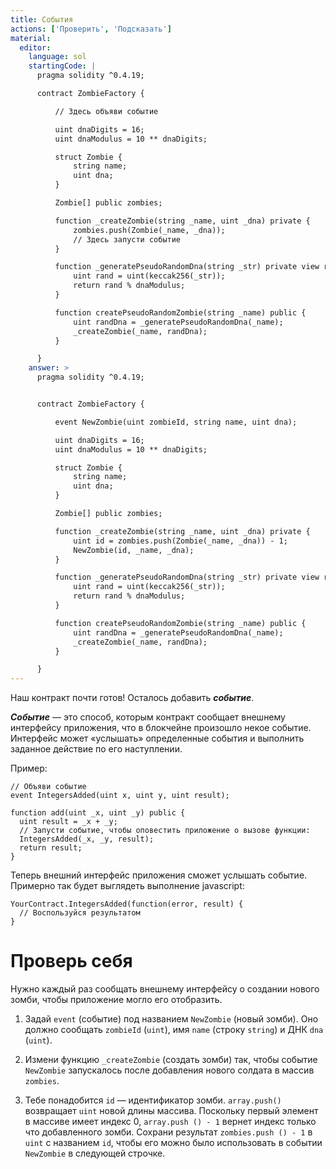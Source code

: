 ```yaml
---
title: События
actions: ['Проверить', 'Подсказать']
material:
  editor:
    language: sol
    startingCode: |
      pragma solidity ^0.4.19;

      contract ZombieFactory {

          // Здесь объяви событие

          uint dnaDigits = 16;
          uint dnaModulus = 10 ** dnaDigits;

          struct Zombie {
              string name;
              uint dna;
          }

          Zombie[] public zombies;

          function _createZombie(string _name, uint _dna) private {
              zombies.push(Zombie(_name, _dna));
              // Здесь запусти событие
          } 

          function _generatePseudoRandomDna(string _str) private view returns (uint) {
              uint rand = uint(keccak256(_str));
              return rand % dnaModulus;
          }

          function createPseudoRandomZombie(string _name) public {
              uint randDna = _generatePseudoRandomDna(_name);
              _createZombie(_name, randDna);
          }

      }
    answer: >
      pragma solidity ^0.4.19;


      contract ZombieFactory {

          event NewZombie(uint zombieId, string name, uint dna);

          uint dnaDigits = 16;
          uint dnaModulus = 10 ** dnaDigits;

          struct Zombie {
              string name;
              uint dna;
          }

          Zombie[] public zombies;

          function _createZombie(string _name, uint _dna) private {
              uint id = zombies.push(Zombie(_name, _dna)) - 1;
              NewZombie(id, _name, _dna);
          } 

          function _generatePseudoRandomDna(string _str) private view returns (uint) {
              uint rand = uint(keccak256(_str));
              return rand % dnaModulus;
          }

          function createPseudoRandomZombie(string _name) public {
              uint randDna = _generatePseudoRandomDna(_name);
              _createZombie(_name, randDna);
          }

      }
---
```


Наш контракт почти готов! Осталось добавить **_событие_**.

**_Событие_** — это способ, которым контракт сообщает внешнему интерфейсу приложения, что в блокчейне произошло некое событие. Интерфейс может «услышать» определенные события и выполнить заданное действие по его наступлении. 

Пример:

```
// Объяви событие
event IntegersAdded(uint x, uint y, uint result);

function add(uint _x, uint _y) public {
  uint result = _x + _y;
  // Запусти событие, чтобы оповестить приложение о вызове функции: 
  IntegersAdded(_x, _y, result);
  return result;
}
```

Теперь внешний интерфейс приложения сможет услышать событие. Примерно так будет выглядеть выполнение javascript:

```
YourContract.IntegersAdded(function(error, result) { 
  // Воспользуйся результатом
}
```

# Проверь себя

Нужно каждый раз сообщать внешнему интерфейсу о создании нового зомби, чтобы приложение могло его отобразить.

1. Задай `event` (событие) под названием `NewZombie` (новый зомби). Оно должно сообщать `zombieId` (`uint`), имя `name` (строку `string`) и ДНК `dna` (`uint`).

2. Измени функцию `_createZombie` (создать зомби) так, чтобы событие `NewZombie` запускалось после добавления нового солдата в массив `zombies`. 

3. Тебе понадобится `id` — идентификатор зомби. `array.push()` возвращает `uint` новой длины массива. Поскольку первый элемент в массиве имеет индекс 0, `array.push () - 1` вернет индекс только что добавленного зомби. Сохрани результат `zombies.push () - 1` в `uint` с названием `id`, чтобы его можно было использовать в событии `NewZombie` в следующей строчке.

